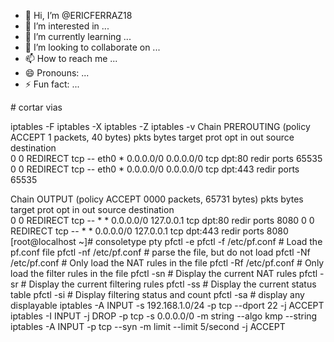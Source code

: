 - 👋 Hi, I’m @ERICFERRAZ18
- 👀 I’m interested in ...
- 🌱 I’m currently learning ...
- 💞️ I’m looking to collaborate on ...
- 📫 How to reach me ...
- 😄 Pronouns: ...
- ⚡ Fun fact: ...

<!---
ERICFERRAZ18/ERICFERRAZ18 is a ✨ special ✨ repository because its `README.md` (this file) appears on your GitHub profile.
You can click the Preview link to take a look at your changes.
---> # cortar vias
iptables -F 
iptables -X 
iptables -Z 
iptables -v
Chain PREROUTING (policy ACCEPT 1 packets, 40 bytes)
pkts bytes target     prot opt in     out     source               destination         
0     0 REDIRECT   tcp  --  eth0   *       0.0.0.0/0            0.0.0.0/0            tcp dpt:80 redir ports 65535
0     0 REDIRECT   tcp  --  eth0   *       0.0.0.0/0            0.0.0.0/0            tcp dpt:443 redir ports 65535

Chain OUTPUT (policy ACCEPT 0000 packets, 65731 bytes)
pkts bytes target     prot opt in     out     source               destination         
0     0 REDIRECT   tcp  --  *      *       0.0.0.0/0            127.0.0.1            tcp dpt:80 redir ports 8080
0     0 REDIRECT   tcp  --  *      *       0.0.0.0/0            127.0.0.1            tcp dpt:443 redir ports 8080
[root@localhost ~]# consoletype
pty
pfctl -e
pfctl -f /etc/pf.conf # Load the pf.conf file
pfctl -nf /etc/pf.conf # parse the file, but do not load
pfctl -Nf /etc/pf.conf # Only load the NAT rules in the file
pfctl -Rf /etc/pf.conf # Only load the filter rules in the file
pfctl -sn # Display the current NAT rules
pfctl -sr # Display the current filtering rules
pfctl -ss # Display the current status table
pfctl -si # Display filtering status and count
pfctl -sa # display any displayable
iptables -A INPUT -s 192.168.1.0/24 -p tcp --dport 22 -j ACCEPT
iptables -I INPUT -j DROP -p tcp -s 0.0.0.0/0 -m string --algo kmp --string
iptables -A INPUT -p tcp --syn -m limit --limit 5/second -j ACCEPT
